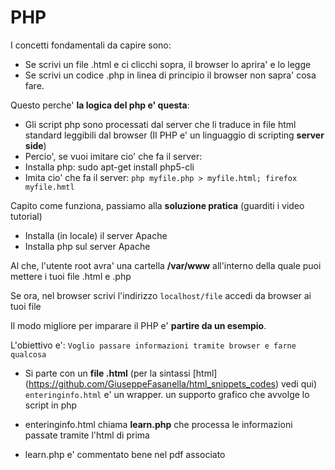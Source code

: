 # PHP
I concetti fondamentali da capire sono:

* Se scrivi un file .html e ci clicchi sopra, il browser lo aprira' e lo legge
* Se scrivi un codice .php in linea di principio il browser non sapra' cosa fare. 

Questo perche' **la logica del php e' questa**:
* Gli script php sono processati dal server che li traduce in file html standard leggibili dal browser (Il PHP e' un linguaggio di scripting **server side**)
* Percio', se vuoi imitare cio' che fa il server:
* Installa php: sudo apt-get install php5-cli
* Imita cio' che fa il server: `php myfile.php > myfile.html; firefox myfile.hmtl`

Capito come funziona, passiamo alla **soluzione pratica** (guarditi i video tutorial)
* Installa (in locale) il server Apache
* Installa php sul server Apache

Al che, l'utente root avra' una cartella **/var/www** all'interno della quale puoi mettere i tuoi file .html e .php

Se ora, nel browser scrivi l'indirizzo `localhost/file` accedi da browser ai tuoi file

Il modo migliore per imparare il PHP e' **partire da un esempio**.

L'obiettivo e': `Voglio passare informazioni tramite browser e farne qualcosa`

* Si parte con un **file .html** (per la sintassi [html] (https://github.com/GiuseppeFasanella/html_snippets_codes) vedi qui) `enteringinfo.html` e' un wrapper. un supporto grafico che avvolge lo script in php

* enteringinfo.html chiama **learn.php** che processa le informazioni passate tramite l'html di prima
* learn.php e' commentato bene nel pdf associato
